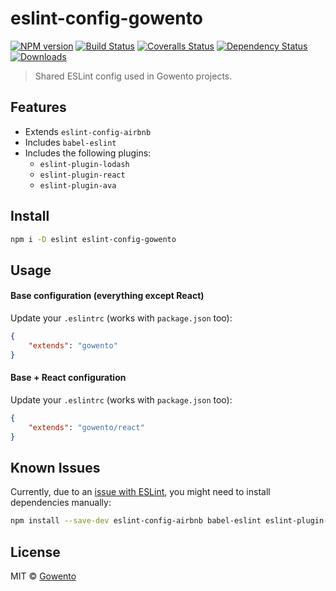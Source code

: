 # eslint-config-gowento

[![NPM version][npm-image]][npm-url]
[![Build Status][travis-image]][travis-url]
[![Coveralls Status][coveralls-image]][coveralls-url]
[![Dependency Status][depstat-image]][depstat-url]
[![Downloads][download-badge]][npm-url]

> Shared ESLint config used in Gowento projects.

## Features

- Extends `eslint-config-airbnb`
- Includes `babel-eslint`
- Includes the following plugins:
    + `eslint-plugin-lodash`
    + `eslint-plugin-react`
    + `eslint-plugin-ava`

## Install

```sh
npm i -D eslint eslint-config-gowento
```

## Usage

#### Base configuration (everything except React)

Update your `.eslintrc` (works with `package.json` too):

```json
{
    "extends": "gowento"
}
```

#### Base + React configuration

Update your `.eslintrc` (works with `package.json` too):

```json
{
    "extends": "gowento/react"
}
```

## Known Issues

Currently, due to an [issue with ESLint](https://github.com/eslint/eslint/issues/3458), you might need to install dependencies manually:

```sh
npm install --save-dev eslint-config-airbnb babel-eslint eslint-plugin-lodash eslint-plugin-react eslint-plugin-ava eslint-plugin-jsx-a11y eslint-plugin-import
```

## License

MIT © [Gowento](https://www.gowento.com)

[npm-url]: https://npmjs.org/package/eslint-config-gowento
[npm-image]: https://img.shields.io/npm/v/eslint-config-gowento.svg?style=flat-square

[travis-url]: https://travis-ci.org/gowento/eslint-config-gowento
[travis-image]: https://img.shields.io/travis/gowento/eslint-config-gowento.svg?style=flat-square

[coveralls-url]: https://coveralls.io/r/gowento/eslint-config-gowento
[coveralls-image]: https://img.shields.io/coveralls/gowento/eslint-config-gowento.svg?style=flat-square

[depstat-url]: https://david-dm.org/gowento/eslint-config-gowento
[depstat-image]: https://david-dm.org/gowento/eslint-config-gowento.svg?style=flat-square

[download-badge]: http://img.shields.io/npm/dm/eslint-config-gowento.svg?style=flat-square
